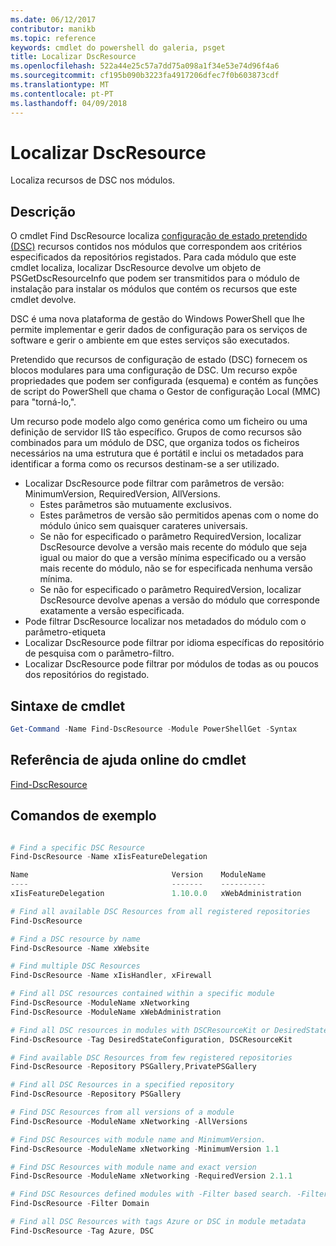 ```yaml
---
ms.date: 06/12/2017
contributor: manikb
ms.topic: reference
keywords: cmdlet do powershell do galeria, psget
title: Localizar DscResource
ms.openlocfilehash: 522a44e25c57a7dd75a098a1f34e53e74d96f4a6
ms.sourcegitcommit: cf195b090b3223fa4917206dfec7f0b603873cdf
ms.translationtype: MT
ms.contentlocale: pt-PT
ms.lasthandoff: 04/09/2018
---
```

# <a name="find-dscresource"></a>Localizar DscResource

Localiza recursos de DSC nos módulos.

## <a name="description"></a>Descrição

O cmdlet Find DscResource localiza [configuração de estado pretendido (DSC)](https://msdn.microsoft.com/PowerShell/dsc/overview) recursos contidos nos módulos que correspondem aos critérios especificados da repositórios registados.
Para cada módulo que este cmdlet localiza, localizar DscResource devolve um objeto de PSGetDscResourceInfo que podem ser transmitidos para o módulo de instalação para instalar os módulos que contém os recursos que este cmdlet devolve.

DSC é uma nova plataforma de gestão do Windows PowerShell que lhe permite implementar e gerir dados de configuração para os serviços de software e gerir o ambiente em que estes serviços são executados.

Pretendido que recursos de configuração de estado (DSC) fornecem os blocos modulares para uma configuração de DSC. Um recurso expõe propriedades que podem ser configurada (esquema) e contém as funções de script do PowerShell que chama o Gestor de configuração Local (MMC) para "torná-lo,".

Um recurso pode modelo algo como genérica como um ficheiro ou uma definição de servidor IIS tão específico. Grupos de como recursos são combinados para um módulo de DSC, que organiza todos os ficheiros necessários na uma estrutura que é portátil e inclui os metadados para identificar a forma como os recursos destinam-se a ser utilizado.

- Localizar DscResource pode filtrar com parâmetros de versão: MinimumVersion, RequiredVersion, AllVersions.
  - Estes parâmetros são mutuamente exclusivos.
  - Estes parâmetros de versão são permitidos apenas com o nome do módulo único sem quaisquer carateres universais.
  - Se não for especificado o parâmetro RequiredVersion, localizar DscResource devolve a versão mais recente do módulo que seja igual ou maior do que a versão mínima especificado ou a versão mais recente do módulo, não se for especificada nenhuma versão mínima.
  - Se não for especificado o parâmetro RequiredVersion, localizar DscResource devolve apenas a versão do módulo que corresponde exatamente a versão especificada.
- Pode filtrar DscResource localizar nos metadados do módulo com o parâmetro-etiqueta
- Localizar DscResource pode filtrar por idioma específicas do repositório de pesquisa com o parâmetro-filtro.
- Localizar DscResource pode filtrar por módulos de todas as ou poucos dos repositórios do registado.

## <a name="cmdlet-syntax"></a>Sintaxe de cmdlet
```powershell
Get-Command -Name Find-DscResource -Module PowerShellGet -Syntax
```

## <a name="cmdlet-online-help-reference"></a>Referência de ajuda online do cmdlet

[Find-DscResource](http://go.microsoft.com/fwlink/?LinkId=517196)

## <a name="example-commands"></a>Comandos de exemplo
```powershell

# Find a specific DSC Resource
Find-DscResource -Name xIisFeatureDelegation

Name                                Version    ModuleName                          Repository
----                                -------    ----------                          ----------
xIisFeatureDelegation               1.10.0.0   xWebAdministration                  PSGallery

# Find all available DSC Resources from all registered repositories
Find-DscResource

# Find a DSC resource by name
Find-DscResource -Name xWebsite

# Find multiple DSC Resources
Find-DscResource -Name xIisHandler, xFirewall

# Find all DSC resources contained within a specific module
Find-DscResource -ModuleName xNetworking
Find-DscResource -ModuleName xWebAdministration

# Find all DSC resources in modules with DSCResourceKit or DesiredStateConfiguration
Find-DscResource -Tag DesiredStateConfiguration, DSCResourceKit

# Find available DSC Resources from few registered repositories
Find-DscResource -Repository PSGallery,PrivatePSGallery

# Find all DSC Resources in a specified repository
Find-DscResource -Repository PSGallery

# Find DSC Resources from all versions of a module
Find-DscResource -ModuleName xNetworking -AllVersions

# Find DSC Resources with module name and MinimumVersion.
Find-DscResource -ModuleName xNetworking -MinimumVersion 1.1

# Find DSC Resources with module name and exact version
Find-DscResource -ModuleName xNetworking -RequiredVersion 2.1.1

# Find DSC Resources defined modules with -Filter based search. -Filter searches in description and module names
Find-DscResource -Filter Domain

# Find all DSC Resources with tags Azure or DSC in module metadata
Find-DscResource -Tag Azure, DSC

```